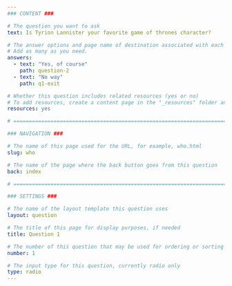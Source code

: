 ```yaml
---
### CONTENT ###

# The question you want to ask
text: Is Tyrion Lannister your favorite game of thrones character?

# The answer options and page name of destination associated with each answer
# Add as many as you need.
answers:
  - text: "Yes, of course"
    path: question-2
  - text: "No way"
    path: q1-exit

# Whether this question includes related resources (yes or no)
# To add resources, create a content page in the "_resources" folder and add this question's filename to the "related-page-name" setting, for example, who.md.
resources: yes

# =============================================================================

### NAVIGATION ###

# The name of this page used for the URL, for example, who.html
slug: who

# The name of the page where the back button goes from this question
back: index

# =============================================================================

### SETTINGS ###

# The name of the layout template this question uses
layout: question

# The title of this page for display purposes, if needed
title: Question 1

# The number of this question that may be used for ordering or sorting
number: 1

# The input type for this question, currently radio only
type: radio
---
```

